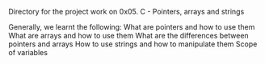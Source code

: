 Directory for the project work on 0x05. C - Pointers, arrays and strings

Generally, we learnt the following:
What are pointers and how to use them
What are arrays and how to use them
What are the differences between pointers and arrays
How to use strings and how to manipulate them
Scope of variables
